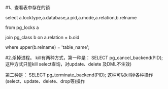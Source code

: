 #1、查看表中存在的锁
 
select a.locktype,a.database,a.pid,a.mode,a.relation,b.relname
 
from pg_locks a
 
join pg_class b on a.relation = b.oid
 
where upper(b.relname) = 'table_name';
 
 
#2.杀掉进程。
kill有两种方式，第一种是：
SELECT pg_cancel_backend(PID);
这种方式只能kill select查询，对update、delete 及DML不生效)
 
第二种是：
SELECT pg_terminate_backend(PID);
这种可以kill掉各种操作(select、update、delete、drop等)操作
